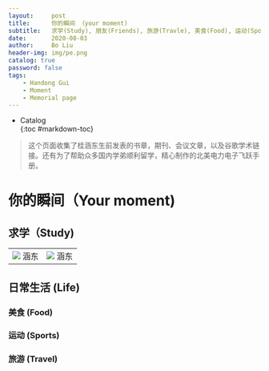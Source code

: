 ```yaml
---
layout:     post
title:      你的瞬间 （your moment)
subtitle:   求学(Study), 朋友(Friends), 旅游(Travle), 美食(Food), 运动(Sports)
date:       2020-08-03
author:     Bo Liu
header-img: img/pe.png
catalog: true
password: false
tags:
    - Handong Gui
    - Moment
    - Memorial page
---
```

* Catalog   
{:toc #markdown-toc}

> 这个页面收集了桂涵东生前发表的书章，期刊、会议文章，以及谷歌学术链接。还有为了帮助众多国内学弟顺利留学，精心制作的北美电力电子飞跃手册。


# 你的瞬间（Your moment)

## 求学（Study)

<table>
    <tr>
        <td ><center><img src="../../../../img/moment/1portrait.jpg" > 涵东 </center></td>
        <td ><center><img src="../../../../img/moment/1portrait.jpg" > 涵东 </center></td>
    </tr>
</table>

## 日常生活 (Life)

### 美食 (Food)

### 运动 (Sports)

### 旅游 (Travel)


